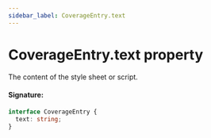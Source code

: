 ```yaml
---
sidebar_label: CoverageEntry.text
---
```


# CoverageEntry.text property

The content of the style sheet or script.

#### Signature:

```typescript
interface CoverageEntry {
  text: string;
}
```

